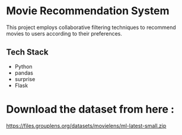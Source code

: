 # Movie Recommendation System
This project employs collaborative filtering techniques to recommend movies to users according to their preferences.

## Tech Stack
- Python
- pandas
- surprise
- Flask

# Download the dataset from here :
https://files.grouplens.org/datasets/movielens/ml-latest-small.zip
